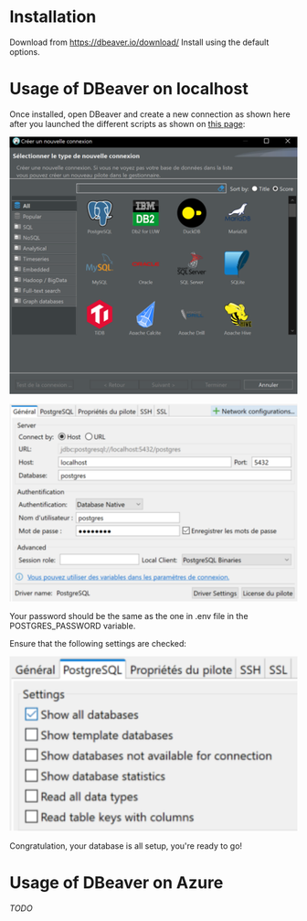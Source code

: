 # Installation
Download from https://dbeaver.io/download/ Install using the default options.

# Usage of DBeaver on localhost
Once installed, open DBeaver and create a new connection as shown here after you
launched the different scripts as shown on [this
page](https://dev.azure.com/CFIA-DevOps-ACIA/AI-Lab/_wiki/wikis/AI-Lab.wiki/1039/Procedure-to-set-up-the-database):

![choose.PNG](/./Worktool-Guide/DBeaver-1.png)

![settings1.PNG](/./Worktool-Guide/DBeaver-2.png)

Your password should be the same as the one in .env file in the
POSTGRES_PASSWORD variable.

Ensure that the following settings are checked:

![settings2.PNG](/./Worktool-Guide/DBeaver-3.png)

Congratulation, your database is all setup, you're ready to go!

# Usage of DBeaver on Azure
*TODO*
